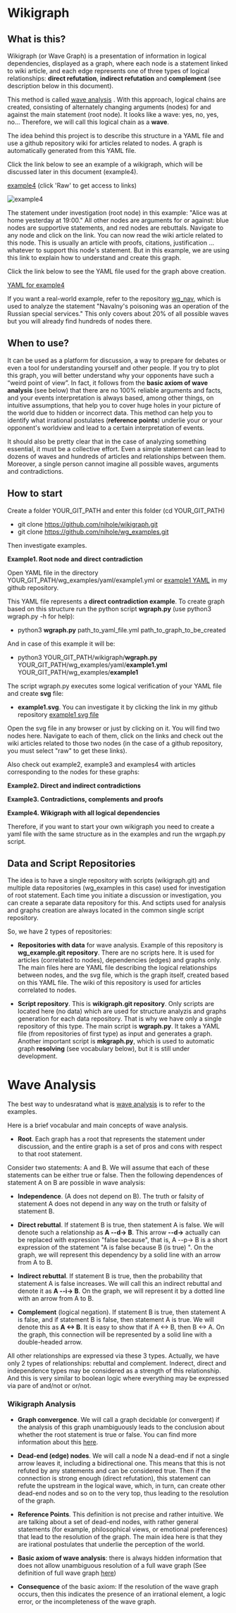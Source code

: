 # Wikigraph

## What is this?

Wikigraph (or Wave Graph) is a presentation of information in logical dependencies, displayed as a graph, where each node is a statement linked to wiki article, and each edge represents one of three types of logical relationships: **direct refutation**, **indirect refutation** and **complement** (see description below in this document). 

This method is called  [wave analysis](https://habr.com/ru/post/506670/) . With this approach, logical chains are created, consisting of alternately changing arguments (nodes) for and against the main statement (root node). It looks like a wave: yes, no, yes, no... Therefore, we will call this logical chain as a **wave**.

The idea behind this project is to describe this structure in a YAML file and use a github repository wiki for articles related to nodes. A graph is automatically generated from this YAML file.

Click the link below to see an example of a wikigraph, which will be discussed later in this document (example4).

[example4](https://github.com/nihole/wg_examples/blob/main/example4.svg) (click 'Raw' to get access to links)

![example4](https://github.com/nihole/wg_examples/blob/main/tmp/Example4.png)

The statement under investigation (root node) in this example: "Alice was at home yesterday at 19:00." All other nodes are arguments for or against: blue nodes are supportive statements, and red nodes are rebuttals. Navigate to any node and click on the link. You can now read the wiki article related to this node. This is usually an article with proofs, citations, justification ... whatever to support this node's statement. But in this example, we are using this link to explain how to understand and create this graph.

Click the link below to see the YAML file used for the graph above creation.

[YAML for example4](https://github.com/nihole/wg_examples/blob/main/yaml/example4.yml)

If you want a real-world example, refer to the repository [wg_nav](https://github.com/nihole/wg_nav), which is used to analyze the statement "Navalny's poisoning was an operation of the Russian special services." This only covers about 20% of all possible waves but you will already find hundreds of nodes there. 


## When to use?

  It can be used as a platform for discussion, a way to prepare for debates or even a tool for understanding yourself and other people. If you try to plot this graph, you will better understand why your opponents have such a “weird point of view”. In fact, it follows from the **basic axiom of wave analysis** (see below) that there are no 100% reliable arguments and facts, and your events interpretation is always based, among other things, on intuitive assumptions, that help you to cover huge holes in your picture of the world due to hidden or incorrect data. This method can help you to identify what irrational postulates (**reference points**) underlie your or your opponent's worldview and lead to a certain interpretation of events.
  
It should also be pretty clear that in the case of analyzing something essential, it must be a collective effort. Even a simple statement can lead to dozens of waves and hundreds of articles and relationships between them. Moreover, a single person cannot imagine all possible waves, arguments and contradictions.

## How to start

Create a folder YOUR_GIT_PATH and enter this folder (cd YOUR_GIT_PATH)

- git clone https://github.com/nihole/wikigraph.git
- git clone https://github.com/nihole/wg_examples.git

Then investigate examples.

**Example1. Root node and direct contradiction**

Open YAML file in the directory YOUR_GIT_PATH/wg_examples/yaml/example1.yml or [example1 YAML](https://github.com/nihole/wg_examples/blob/main/yaml/example1.yml) in my github repository.

This YAML file represents a **direct contradiction example**. To create graph based on this structure run the python script **wgraph.py** (use python3 wgraph.py -h for help):

- python3 **wgraph.py** path_to_yaml_file.yml path_to_graph_to_be_created
 
 And in case of this example it will be:
 
- python3 YOUR_GIT_PATH/wikigraph/**wgraph.py** YOUR_GIT_PATH/wg_examples/yaml/**example1.yml** YOUR_GIT_PATH/wg_examples/**example1**

 The script wgraph.py executes some logical verification of your YAML file and create **svg** file:

 - **example1.svg**. You can investigate it by clicking the link in my github repository [example1 svg file](https://github.com/nihole/wg_examples/blob/main/example1.svg)

Open the svg file in any browser or just by clicking on it. You will find two nodes here. Navigate to each of them, click on the links and check out the wiki articles related to those two nodes (in the case of a github repository, you must select "raw" to get these links).

Also check out example2, example3 and examples4 with articles corresponding to the nodes for these graphs:

**Example2. Direct and indirect contradictions**

**Example3. Contradictions, complements and proofs**

**Example4. Wikigraph with all logical dependencies**

Therefore, if you want to start your own wikigraph you need to create a yaml file with the same structure as in the examples and run the wrgaph.py script.

## Data and Script Repositories

The idea is to have a single repository with scripts (wikigraph.git) and multiple data repositories (wg_examples in this case) used for investigation of root statement. Each time you initiate a discussion or investigation, you can create a separate data repository for this. And sctipts used for analysis and graphs creation are always located in the common single script repository.

So, we have 2 types of repositories:

- **Repositories with data** for wave analysis. Example of this repository is **wg_example.git repository**. There are no scripts here. It is used for articles (correlated to nodes), dependencies (edges) and graphs only. The main files here are YAML file describing the logical relationships between nodes, and the svg file, which is the graph itself, created based on this YAML file. The wiki of this repository is used for articles correlated to nodes.

- **Script repository**. This is **wikigraph.git repository**. Only scripts are located here (no data) which are used for structure analyzis and graphs generation for each data repository. That is why we have only a single repository of this type. The main script is **wgraph.py**. It takes a YAML file (from repositories of first type) as input and generates a graph. Another important script is **mkgraph.py**, which is used to automatic  graph **resolving**  (see vocabulary below), but it is still under development.

# Wave Analysis

The best way to undesratand what is [wave analysis](https://habr.com/ru/post/506670/) is to refer to the examples. 

Here is a brief vocabular and main concepts of wave analysis.

- **Root**. Each graph has a root that represents the statement under discussion, and the entire graph is a set of pros and cons with respect to that root statement.

Consider two statements: A and B. We will assume that each of these statements can be either true or false. Then the following dependences of statement A on B are possible in wave analysis:

- **Independence**. (A does not depend on B). The truth or falsity of statement A does not depend in any way on the truth or falsity of statement B.

- **Direct rebuttal**. If statement B is true, then statement A is false. We will denote such a relationship as **A --d-> B**. This arrow **--d->** actually can be replaced with expression "false because", that is, A --p-> B is a short expression of the statement "A is false because B (is true) ". 
  On the graph, we will represent this dependency by a solid line with an arrow from A to B.

- **Indirect rebuttal**. If statement B is true, then the probability that statement A is false increases. We will call this an indirect rebuttal and denote it as **A --i-> B**. On the graph, we will represent it by a dotted line with an arrow from A to B.

- **Complement** (logical negation). If statement B is true, then statement A is false, and if statement B is false, then statement A is true. We will denote this as **A <-> B**. It is easy to show that if A <-> B, then B <-> A. On the graph, this connection will be represented by a solid line with a double-headed arrow.

All other relationships are expressed via these 3 types. Actually, we have only 2 types of relationships: rebuttal and complement. Inderect, direct and independence types may be considered as a strength of this relationship. And this is very similar to boolean logic where everything may be expressed via pare of and/not or or/not.

### Wikigraph Analysis

- **Graph convergence**. We will call a graph decidable (or convergent) if the analysis of this graph unambiguously leads to the conclusion about whether the root statement is true or false.  You can find more information about this [here](https://habr.com/ru/post/506670/).

- **Dead-end (edge) nodes**. We will call a node N a dead-end if not a single arrow leaves it, including a bidirectional one. This means that this is not refuted by any statements and can be considered true. Then if the connection is strong enough (direct refutation), this statement can refute the upstream  in the logical wave, which, in turn, can create other dead-end nodes and so on to the very top, thus leading to the resolution of the graph.

- **Reference Points**. This definition is not precise and rather intuitive. We are talking about a set of dead-end nodes, with rather general statements (for example, philosophical views, or emotional preferences) that lead to the resolution of the graph. The main idea here is that they are irational postulates that underlie the perception of the world.

- **Basic axiom of wave analysis**: there is always hidden information that does not allow unambiguous resolution of a full wave graph
(See definition of full wave graph [here](https://habr.com/ru/post/506670/))

- **Consequence** of the basic axiom: If the resolution of the wave graph occurs, then this indicates the presence of an irrational element, a logic error, or the incompleteness of the wave graph.
